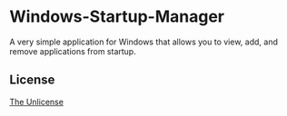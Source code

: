 # Windows-Startup-Manager
A very simple application for Windows that allows you to view, add, and remove applications from startup.

## License

[The Unlicense](https://choosealicense.com/licenses/unlicense/)
